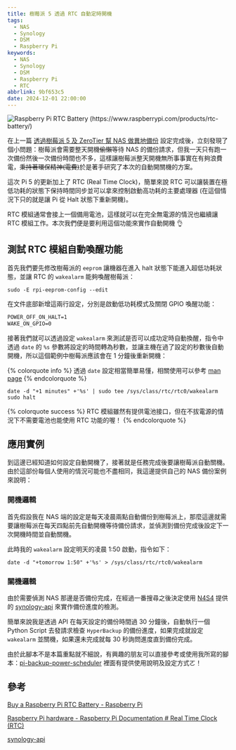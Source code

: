 ```yaml
---
title: 樹莓派 5 透過 RTC 自動定時開機
tags:
  - NAS
  - Synology
  - DSM
  - Raspberry Pi
keywords:
  - NAS
  - Synology
  - DSM
  - Raspberry Pi
  - RTC
abbrlink: 9bf653c5
date: 2024-12-01 22:00:00
---
```


![Raspberry Pi RTC Battery (https://www.raspberrypi.com/products/rtc-battery/)](https://static.driftking.tw/2024/12/1cd79caeda0d50c7ea9ad7cfcccd7dd9.webp)

在上一篇 [透過樹莓派 5 及 ZeroTier 幫 NAS 做異地備份](/2024/06/pi-remote-backup-for-synology-nas-using-zerotier/) 設定完成後，立刻發現了個小問題：樹莓派會需要整天開機~~偷懶~~等待 NAS 的備份請求，但我一天只有跑一次備份然後一次備份時間也不多，這樣讓樹莓派整天開機無所事事實在有夠浪費電，~~秉持著環保精神(電費)~~於是著手研究了本次的自動開關機的方案。

<!--more-->

這次 Pi 5 的更新加上了 RTC (Real Time Clock)，簡單來說 RTC 可以讓裝置在極低功耗的狀態下保持時間同步並可以拿來控制啟動高功耗的主要處理器 (在這個情況下只的就是讓 Pi 從 Halt 狀態下重新開機)。

RTC 模組通常會接上一個備用電池，這樣就可以在完全無電源的情況也繼續讓 RTC 模組工作。本次我們便是要利用這個功能來實作自動開機 👌

## 測試 RTC 模組自動喚醒功能

首先我們要先修改樹莓派的 `eeprom` 讓機器在進入 halt 狀態下能進入超低功耗狀態，並讓 RTC 的 `wakealarm` 能夠喚醒樹莓派：

```shell
sudo -E rpi-eeprom-config --edit
```

在文件底部新增這兩行設定，分別是啟動低功耗模式及關閉 GPIO 喚醒功能：

```txt
POWER_OFF_ON_HALT=1
WAKE_ON_GPIO=0
```

接著我們就可以透過設定 `wakealarm` 來測試是否可以成功定時自動換醒，指令中透過 `date` 的 `%s` 參數將設定的時間轉為秒數，並讓主機在過了設定的秒數後自動開機，所以這個範例中樹莓派應該會在 1 分鐘後重新開機：

{% colorquote info %}
透過 `date` 設定相當簡單易懂，相關使用可以參考 [man page](https://man7.org/linux/man-pages/man1/date.1.html)
{% endcolorquote %}

```shell
date -d "+1 minutes" +'%s' | sudo tee /sys/class/rtc/rtc0/wakealarm
sudo halt
```

{% colorquote success %}
RTC 模組雖然有提供電池接口，但在不拔電源的情況下不需要電池也能使用 RTC 功能的喔！
{% endcolorquote %}

## 應用實例

到這邊已經知道如何設定自動開機了，接著就是任務完成後要讓樹莓派自動關機。由於這部份每個人使用的情況可能也不盡相同，我這邊提供自己的 NAS 備份案例來說明：

### 開機邏輯

首先假設我在 NAS 端的設定是每天凌晨兩點自動備份到樹莓派上，那麼這邊就需要讓樹莓派在每天四點前先自動開機等待備份請求，並偵測到備份完成後設定下一次開機時間並自動關機。

此時我的 `wakealarm` 設定明天的凌晨 1:50 啟動，指令如下：

```shell
date -d "+tomorrow 1:50" +'%s' > /sys/class/rtc/rtc0/wakealarm
```

### 關機邏輯

由於需要偵測 NAS 那邊是否備份完成，在經過一番搜尋之後決定使用 [N4S4](https://github.com/N4S4) 提供的 [synology-api](https://github.com/N4S4/synology-api) 來實作備份進度的檢測。

簡單來說我是透過 API 在每天設定的備份時間過 30 分鐘後，自動執行一個 Python Script 去發請求檢查 `HyperBackup` 的備份進度，如果完成就設定 `wakealarm` 並關機，如果還未完成就每 30 秒詢問進度直到備份完成。

由於此腳本不是本篇重點就不細說，有興趣的朋友可以直接參考或使用我所寫的腳本：[pi-backup-power-scheduler](https://github.com/DriftKingTW/pi-backup-power-scheduler) 裡面有提供使用說明及設定方式ㄛ！

## 參考

[Buy a Raspberry Pi RTC Battery - Raspberry Pi](https://www.raspberrypi.com/products/rtc-battery/)

[Raspberry Pi hardware - Raspberry Pi Documentation # Real Time Clock (RTC)](https://www.raspberrypi.com/documentation/computers/raspberry-pi.html#real-time-clock-rtc)

[synology-api](https://github.com/N4S4/synology-api)
